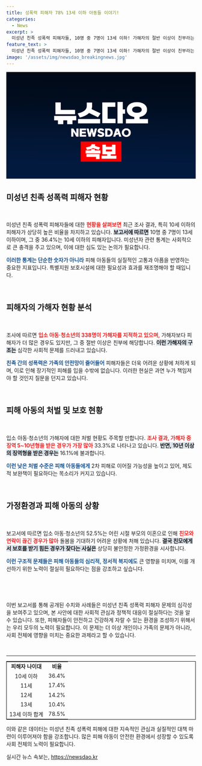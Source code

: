 ```yaml
---
title: 성폭력 피해자 78% 13세 이하 아동들 이야기!
categories:
  - News
excerpt: >
  미성년 친족 성폭력 피해자들, 10명 중 7명이 13세 이하! 가해자의 절반 이상이 친부라는 충격적인 조사 결과가 공개됐다. 보호시설의 실태와 개선 방안을 제시하는 보고서를 통해 심각한 사회 문제를 조명한다. 클릭해 그 실태를 확인해 보세요!
feature_text: >
  미성년 친족 성폭력 피해자들, 10명 중 7명이 13세 이하! 가해자의 절반 이상이 친부라는 충격적인 조사 결과가 공개됐다. 보호시설의 실태와 개선 방안을 제시하는 보고서를 통해 심각한 사회 문제를 조명한다. 클릭해 그 실태를 확인해 보세요!
image: '/assets/img/newsdao_breakingnews.jpg'
---
```


<p><img src="/assets/img/newsdao_breakingnews.jpg" alt="bookingtag 속보" /></p>

<h2 data-ke-size="size26">미성년 친족 성폭력 피해자 현황</h2>

<p data-ke-size="size16">&nbsp;</p>

<p>미성년 친족 성폭력 피해자들에 대한 <b><span style="color: #ee2323;">현황을 살펴보면</span></b> 최근 조사 결과, 특히 10세 이하의 피해자가 상당히 높은 비율을 차지하고 있습니다. <b><span style="background-color: #21538527;">보고서에 따르면</span></b> 10명 중 7명이 13세 이하이며, 그 중 36.4%는 10세 이하의 피해자입니다. 미성년자 관련 통계는 사회적으로 큰 충격을 주고 있으며, 이에 대한 심도 있는 논의가 필요합니다. </p>

<p><b><span style="color: #1a5490;">이러한 통계는 단순한 숫자가 아니라</span></b> 피해 아동들의 실질적인 고통과 아픔을 반영하는 중요한 지표입니다. 특별지원 보호시설에 대한 필요성과 효과를 재조명해야 할 때입니다.</p>

<p data-ke-size="size16">&nbsp;</p>

<h2 data-ke-size="size26">피해자의 가해자 현황 분석</h2>

<p data-ke-size="size16">&nbsp;</p>

<p>조사에 따르면 <b><span style="color: #ee2323;">입소 아동·청소년의 338명이 가해자를 지적하고 있으며,</span></b> 가해자보다 피해자가 더 많은 경우도 있지만, 그 중 절반 이상은 친부에 해당합니다. <b><span style="background-color: #21538527;">이런 가해자의 구조는</span></b> 심각한 사회적 문제를 드러내고 있습니다. </p>

<p><b><span style="color: #1a5490;">친족 간의 성폭력은 가족의 안전망이 줄어들어</span></b> 피해자들은 더욱 어려운 상황에 처하게 되며, 이로 인해 장기적인 피해를 입을 수밖에 없습니다. 이러한 현실은 과연 누가 책임져야 할 것인지 질문을 던지고 있습니다.</p>

<p data-ke-size="size16">&nbsp;</p>

<h2 data-ke-size="size26">피해 아동의 처벌 및 보호 현황</h2>

<p data-ke-size="size16">&nbsp;</p>

<p>입소 아동·청소년의 가해자에 대한 처벌 현황도 주목할 만합니다. <b><span style="color: #ee2323;">조사 결과, 가해자 중 징역 5~10년형을 받은 경우가 가장 많아</span></b> 33.3%로 나타나고 있습니다. <b><span style="background-color: #21538527;">반면, 10년 이상의 징역형을 받은 경우는</span></b> 16.1%에 불과합니다. </p>

<p><b><span style="color: #1a5490;">이런 낮은 처벌 수준은 피해 아동들에게</span></b> 2차 피해로 이어질 가능성을 높이고 있어, 제도적 보완책이 필요하다는 목소리가 커지고 있습니다.</p>

<p data-ke-size="size16">&nbsp;</p>

<h2 data-ke-size="size26">가정환경과 피해 아동의 상황</h2>

<p data-ke-size="size16">&nbsp;</p>

<p>보고서에 따르면 입소 아동·청소년의 52.5%는 어린 시절 부모의 이혼으로 인해 <b><span style="color: #ee2323;">친모와 연락이 끊긴 경우가 많아</span></b> 돌봄을 기대하기 어려운 상황에 처해 있습니다. <b><span style="background-color: #21538527;">결국 친모에게서 보호를 받기 힘든 경우가 잦다는 사실은</span></b> 상당히 불안정한 가정환경을 시사합니다. </p>

<p><b><span style="color: #1a5490;">이런 구조적 문제들은 피해 아동들의 심리적, 정서적 복지에도</span></b> 큰 영향을 미치며, 이를 개선하기 위한 노력이 절실히 필요하다는 점을 강조하고 싶습니다.</p>

<p data-ke-size="size16">&nbsp;</p>

<p data-ke-size="size16">&nbsp;</p>

<p>이번 보고서를 통해 공개된 수치와 사례들은 미성년 친족 성폭력 피해자 문제의 심각성을 보여주고 있으며, 본 사안에 대한 사회적 관심과 정책적 대응이 절실하다는 것을 알 수 있습니다. 또한, 피해자들이 안전하고 건강하게 자랄 수 있는 환경을 조성하기 위해서는 우리 모두의 노력이 필요합니다. 이 문제는 더 이상 개인이나 가족의 문제가 아니라, 사회 전체에 영향을 미치는 중요한 과제라고 할 수 있습니다. </p>

<p data-ke-size="size16">&nbsp;</p>

<hr>

<table style="width:100%; border-collapse: collapse; border: 1px solid black;">
<tr>
<td style="text-align: center; height: 17px;"><b>피해자 나이대</b></td>
<td style="text-align: center; height: 17px;"><b>비율</b></td>
</tr>
<tr>
<td style="text-align: center; height: 17px;">10세 이하</td>
<td style="text-align: center; height: 17px;">36.4%</td>
</tr>
<tr>
<td style="text-align: center; height: 17px;">11세</td>
<td style="text-align: center; height: 17px;">17.4%</td>
</tr>
<tr>
<td style="text-align: center; height: 17px;">12세</td>
<td style="text-align: center; height: 17px;">14.2%</td>
</tr>
<tr>
<td style="text-align: center; height: 17px;">13세</td>
<td style="text-align: center; height: 17px;">10.4%</td>
</tr>
<tr>
<td style="text-align: center; height: 17px;">13세 이하 합계</td>
<td style="text-align: center; height: 17px;">78.5%</td>
</tr>
</table>

<p data-ke-size="size16">이와 같은 데이터는 미성년 친족 성폭력 피해에 대한 지속적인 관심과 실질적인 대책 마련이 이루어져야 함을 강조합니다. 많은 피해 아동이 안전한 환경에서 성장할 수 있도록 사회 전체의 노력이 필요합니다.</p>
실시간 뉴스 속보는, <a href="https://newsdao.kr" rel="dofollow">https://newsdao.kr</a>


